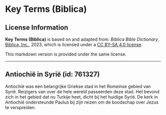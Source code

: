 # Key Terms (Biblica)

## License Information

**Key Terms (Biblica)** is based on and adapted from: _Biblica Bible Dictionary_, [Biblica, Inc.](https://www.biblica.com/), 2023, which is licensed under a [CC BY-SA 4.0 license](https://creativecommons.org/licenses/by-sa/4.0/legalcode.en).

This markdown version is provided under the same license.



--------------------------------

## Antiochië in Syrië (id: 761327)

Antiochië was een belangrijke Griekse stad in het Romeinse gebied van Syrië. Reizigers van over de hele wereld passeerden deze stad. Het bevond zich in het gebied dat nu Turkije heet, dicht bij het huidige Syrië. De kerk in Antiochië ondersteunde Paulus bij zijn reizen om de boodschap over Jezus te verspreiden.


